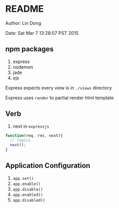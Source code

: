 # README

Author: Lin Dong

Date: Sat Mar  7 13:28:07 PST 2015

## npm packages

1. express
2. nodemon
3. jade
4. ejs

Express expects every view is in `./views` directory

Express uses `render` to partial render html template

## Verb
1. next in `expressjs`

```js
function(req, res, next){
  // logics
  next();
}
```

## Application Configuration
1. `app.set()`
2. `app.enable()`
3. `app.disable()`
4. `app.enabled()`
5. `app.disabled()`
